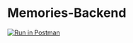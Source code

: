 # Memories-Backend
[![Run in Postman](https://run.pstmn.io/button.svg)](https://app.getpostman.com/run-collection/18456895-72402ad1-10e1-4852-a12c-0a135b2a3c0c?action=collection%2Ffork&collection-url=entityId%3D18456895-72402ad1-10e1-4852-a12c-0a135b2a3c0c%26entityType%3Dcollection%26workspaceId%3D2a62e9dd-1baa-43b2-a089-7b6779d12377)
